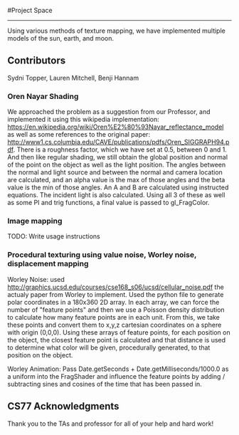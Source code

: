 #Project Space
___

Using various methods of texture mapping, we have implemented multiple models of the sun, earth, and moon.


## Contributors
Sydni Topper, Lauren Mitchell, Benji Hannam

### Oren Nayar Shading

We approached the problem as a suggestion from our Professor, and implemented it using this wikipedia implementation: https://en.wikipedia.org/wiki/Oren%E2%80%93Nayar_reflectance_model as well as some references to the original paper: http://www1.cs.columbia.edu/CAVE/publications/pdfs/Oren_SIGGRAPH94.pdf. There is a roughness factor, which we have set at 0.5, between 0 and 1. And then like regular shading, we still obtain the global position and normal of the point on the object as well as the light position. The angles between the normal and light source and between the normal and camera location are calculated, and an alpha value is the max of those angles and the beta value is the min of those angles. An A and B are calculated using instructed equations. The incident light is also calculated. Using all 3 of these as well as some PI and trig functions, a final value is passed to gl_FragColor.

### Image mapping

TODO: Write usage instructions

### Procedural texturing using value noise, Worley noise, displacement mapping

Worley Noise: used http://graphics.ucsd.edu/courses/cse168_s06/ucsd/cellular_noise.pdf the actualy paper from Worley to implement. Used the python file to generate polar coordinates in a 180x360 2D array. In each array, we can force the number of "feature points" and then we use a Poisson density distribution to calculate how many feature points are in each unit. From this, we take these points and convert them to x,y,z cartesian coordinates on a sphere with origin (0,0,0). Using these arrays of feature points, for each position on the object, the closest feature point is calculated and that distance is used to determine what color will be given, procedurally generated, to that position on the object.

Worley Animation: Pass Date.getSeconds + Date.getMilliseconds/1000.0 as a uniform into the FragShader and influence the feature points by adding / subtracting sines and cosines of the time that has been passed in.

## CS77 Acknowledgments

Thank you to the TAs and professor for all of your help and hard work!
